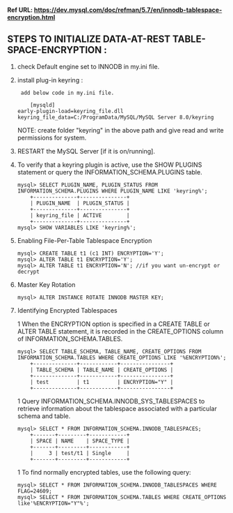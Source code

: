 #### Ref URL: https://dev.mysql.com/doc/refman/5.7/en/innodb-tablespace-encryption.html

## STEPS TO INITIALIZE DATA-AT-REST TABLE-SPACE-ENCRYPTION :

1. check Default engine set to INNODB in my.ini file.

1. install plug-in keyring :

    	add below code in my.ini file.

	```mysql
      	[mysqld]
	early-plugin-load=keyring_file.dll
	keyring_file_data=C:/ProgramData/MySQL/MySQL Server 8.0/keyring
	```
	NOTE: create folder "keyring" in the above path and give read and write permissions for system.

1. RESTART the MySQL Server [if it is on/running].

 
1. To verify that a keyring plugin is active, use the SHOW PLUGINS statement or query the INFORMATION_SCHEMA.PLUGINS table. 

	```mysql
	mysql> SELECT PLUGIN_NAME, PLUGIN_STATUS FROM INFORMATION_SCHEMA.PLUGINS WHERE PLUGIN_NAME LIKE 'keyring%';
		+--------------+---------------+
		| PLUGIN_NAME  | PLUGIN_STATUS |
		+--------------+---------------+
		| keyring_file | ACTIVE        |
		+--------------+---------------+
	mysql> SHOW VARIABLES LIKE 'keyring%';
	```

1. Enabling File-Per-Table Tablespace Encryption

	```mysql
	mysql> CREATE TABLE t1 (c1 INT) ENCRYPTION='Y';
	mysql> ALTER TABLE t1 ENCRYPTION='Y';
	mysql> ALTER TABLE t1 ENCRYPTION='N'; //if you want un-encrypt or decrypt
	```

1. Master Key Rotation


	```mysql
	mysql> ALTER INSTANCE ROTATE INNODB MASTER KEY;
	```

1. Identifying Encrypted Tablespaces
	
	1 When the ENCRYPTION option is specified in a CREATE TABLE or ALTER TABLE statement, it is recorded in the CREATE_OPTIONS column of INFORMATION_SCHEMA.TABLES.

	
	```mysql
	mysql> SELECT TABLE_SCHEMA, TABLE_NAME, CREATE_OPTIONS FROM INFORMATION_SCHEMA.TABLES WHERE CREATE_OPTIONS LIKE '%ENCRYPTION%';
		+--------------+------------+----------------+
		| TABLE_SCHEMA | TABLE_NAME | CREATE_OPTIONS |
		+--------------+------------+----------------+
		| test         | t1         | ENCRYPTION="Y" |
		+--------------+------------+----------------+
	```

	1 Query INFORMATION_SCHEMA.INNODB_SYS_TABLESPACES to retrieve information about the tablespace associated with a particular schema and table.

	
	```mysql	
	mysql> SELECT * FROM INFORMATION_SCHEMA.INNODB_TABLESPACES;
		+-------+---------+------------+
		| SPACE | NAME    | SPACE_TYPE |
		+-------+---------+------------+
		|     3 | test/t1 | Single     |
		+-------+---------+------------+
	```

	1 To find normally encrypted tables, use the following query:
	

	```mysql
	mysql> SELECT * FROM INFORMATION_SCHEMA.INNODB_TABLESPACES WHERE FLAG=24609;
	mysql> SELECT * FROM INFORMATION_SCHEMA.TABLES WHERE CREATE_OPTIONS like'%ENCRYPTION="Y"%';
	```
